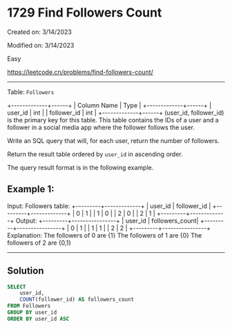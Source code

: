 # 1729 Find Followers Count

Created on: 3/14/2023

Modified on: 3/14/2023

Easy

https://leetcode.cn/problems/find-followers-count/

---

Table: `Followers`

+-------------+------+
| Column Name | Type |
+-------------+------+
| user_id     | int  |
| follower_id | int  |
+-------------+------+
(user_id, follower_id) is the primary key for this table.
This table contains the IDs of a user and a follower in a social media app 
where the follower follows the user.
 

Write an SQL query that will, for each user, return the number of followers.

Return the result table ordered by `user_id` in ascending order.

The query result format is in the following example.

## Example 1:

Input: 
Followers table:
+---------+-------------+
| user_id | follower_id |
+---------+-------------+
| 0       | 1           |
| 1       | 0           |
| 2       | 0           |
| 2       | 1           |
+---------+-------------+
Output: 
+---------+----------------+
| user_id | followers_count|
+---------+----------------+
| 0       | 1              |
| 1       | 1              |
| 2       | 2              |
+---------+----------------+
Explanation: 
The followers of 0 are {1}
The followers of 1 are {0}
The followers of 2 are {0,1}

---

## Solution 

``` sql
SELECT
    user_id,
    COUNT(follower_id) AS followers_count
FROM Followers
GROUP BY user_id
ORDER BY user_id ASC
```